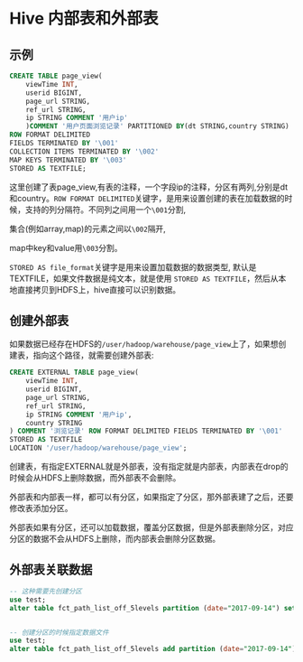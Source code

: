 # Hive 内部表和外部表

## 示例

```sql
CREATE TABLE page_view(
    viewTime INT,
    userid BIGINT,
    page_url STRING,
    ref_url STRING,
    ip STRING COMMENT '用户ip'
    )COMMENT '用户页面浏览记录' PARTITIONED BY(dt STRING,country STRING)
ROW FORMAT DELIMITED
FIELDS TERMINATED BY '\001'
COLLECTION ITEMS TERMINATED BY '\002'
MAP KEYS TERMINATED BY '\003'
STORED AS TEXTFILE;
```

这里创建了表page_view,有表的注释，一个字段ip的注释，分区有两列,分别是dt和country。`ROW FORMAT DELIMITED`关键字，是用来设置创建的表在加载数据的时候，支持的列分隔符。不同列之间用一个`\001`分割,

集合(例如array,map)的元素之间以`\002`隔开,

map中key和value用`\003`分割。

`STORED AS file_format`关键字是用来设置加载数据的数据类型, 默认是TEXTFILE，如果文件数据是纯文本，就是使用 `STORED AS TEXTFILE`，然后从本地直接拷贝到HDFS上，hive直接可以识别数据。

## 创建外部表

如果数据已经存在HDFS的`/user/hadoop/warehouse/page_view`上了，如果想创建表，指向这个路径，就需要创建外部表:

```sql
CREATE EXTERNAL TABLE page_view(
    viewTime INT,
    userid BIGINT,
    page_url STRING,
    ref_url STRING,
    ip STRING COMMENT '用户ip',
    country STRING
) COMMENT '浏览记录' ROW FORMAT DELIMITED FIELDS TERMINATED BY '\001'
STORED AS TEXTFILE
LOCATION '/user/hadoop/warehouse/page_view';
```

创建表，有指定EXTERNAL就是外部表，没有指定就是内部表，内部表在drop的时候会从HDFS上删除数据，而外部表不会删除。

外部表和内部表一样，都可以有分区，如果指定了分区，那外部表建了之后，还要修改表添加分区。

外部表如果有分区，还可以加载数据，覆盖分区数据，但是外部表删除分区，对应分区的数据不会从HDFS上删除，而内部表会删除分区数据。

## 外部表关联数据

```sql
-- 这种需要先创建分区
use test;
alter table fct_path_list_off_5levels partition (date="2017-09-14") set location 'hdfs://nameservice1/user/hive/warehouse/test.db/fct_path_list_off_5levels/date=2017-09-14';


-- 创建分区的时候指定数据文件
use test;
alter table fct_path_list_off_5levels add partition (date="2017-09-14") location 'hdfs://nameservice1/user/hive/warehouse/test.db/fct_path_list_off_5levels/date=2017-09-14';

```